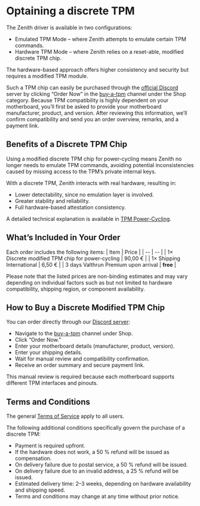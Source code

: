 # Optaining a discrete TPM
The Zenith driver is available in two configurations:
- Emulated TPM Mode – where Zenith attempts to emulate certain TPM commands.
- Hardware TPM Mode – where Zenith relies on a reset-able, modified discrete TPM chip.

The hardware-based approach offers higher consistency and security but requires a modified TPM module.

Such a TPM chip can easily be purchased through the [official Discord](../../../../../general/discord) server by clicking “Order Now” in the [buy-a-tpm](https://discord.com/channels/1135362291311849693/1426277856534728864) channel under the Shop category.
Because TPM compatibility is highly dependent on your motherboard, you’ll first be asked to provide your motherboard manufacturer, product, and version. After reviewing this information, we’ll confirm compatibility and send you an order overview, remarks, and a payment link.

## Benefits of a Discrete TPM Chip

Using a modified discrete TPM chip for power-cycling means Zenith no longer needs to emulate TPM commands, avoiding potential inconsistencies caused by missing access to the TPM’s private internal keys.

With a discrete TPM, Zenith interacts with real hardware, resulting in:
- Lower detectability, since no emulation layer is involved.
- Greater stability and reliability.
- Full hardware-based attestation consistency.

A detailed technical explanation is available in [TPM Power-Cycling](../../advanced-topics/tpm_power_cycle).

## What’s Included in Your Order
Each order includes the following items:
| Item | Price |
| -- | -- |
| 1× Discrete modified TPM chip for power-cycling | 90,00 € |
| 1× Shipping International | 6,50 € |
| 3 days Valthrun Premium upon arrival | **free** |

Please note that the listed prices are non-binding estimates and may vary depending on individual factors such as but not limited to hardware compatibility, shipping region, or component availability.

## How to Buy a Discrete Modified TPM Chip
You can order directly through our [Discord server](../../../../../general/discord):
- Navigate to the [buy-a-tpm](https://discord.com/channels/1135362291311849693/1426277856534728864) channel under Shop.
- Click “Order Now.”
- Enter your motherboard details (manufacturer, product, version).
- Enter your shipping details.
- Wait for manual review and compatibility confirmation.
- Receive an order summary and secure payment link.

This manual review is required because each motherboard supports different TPM interfaces and pinouts.

## Terms and Conditions
The general [Terms of Service](https://wiki.valth.run/general/legal/tos) apply to all users. 

The following additional conditions specifically govern the purchase of a discrete TPM:
- Payment is required upfront.
- If the hardware does not work, a 50 % refund will be issued as compensation.
- On delivery failure due to postal service, a 50 % refund will be issued.
- On delivery failure due to an invalid address, a 25 % refund will be issued.
- Estimated delivery time: 2–3 weeks, depending on hardware availability and shipping speed.
- Terms and conditions may change at any time without prior notice.